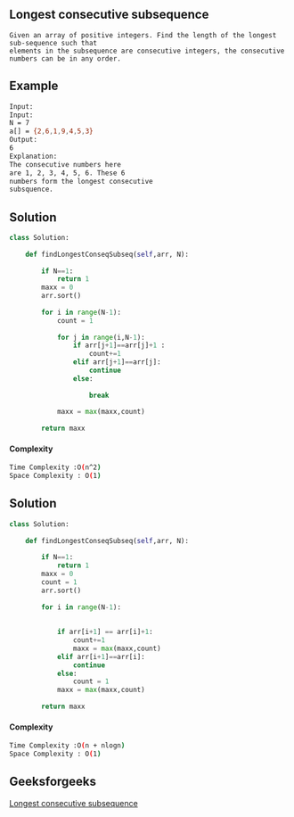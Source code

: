 ## Longest consecutive subsequence
```
Given an array of positive integers. Find the length of the longest sub-sequence such that 
elements in the subsequence are consecutive integers, the consecutive numbers can be in any order.
```

## Example 
```bash
Input:
Input:
N = 7
a[] = {2,6,1,9,4,5,3}
Output:
6
Explanation:
The consecutive numbers here
are 1, 2, 3, 4, 5, 6. These 6 
numbers form the longest consecutive
subsquence.

```

## Solution 

```python
class Solution:
    
    def findLongestConseqSubseq(self,arr, N):
        
        if N==1:
            return 1
        maxx = 0
        arr.sort()
        
        for i in range(N-1):
            count = 1
            
            for j in range(i,N-1):
                if arr[j+1]==arr[j]+1 :
                    count+=1
                elif arr[j+1]==arr[j]:
                    continue
                else:
                    
                    break
                
            maxx = max(maxx,count)
            
        return maxx
 ```
#### Complexity
```bash
Time Complexity :O(n^2)
Space Complexity : O(1)
``` 
## Solution
```python
class Solution:
    
    def findLongestConseqSubseq(self,arr, N):
        
        if N==1:
            return 1
        maxx = 0
        count = 1
        arr.sort()
        
        for i in range(N-1):
          
            
            if arr[i+1] == arr[i]+1:
                count+=1
                maxx = max(maxx,count)
            elif arr[i+1]==arr[i]:
                continue
            else:
                count = 1
            maxx = max(maxx,count)
                
        return maxx
 ```
#### Complexity
```bash
Time Complexity :O(n + nlogn)
Space Complexity : O(1)
```

## Geeksforgeeks
[Longest consecutive subsequence](https://practice.geeksforgeeks.org/problems/longest-consecutive-subsequence2449/1?page=1&difficulty[]=1&status[]=unsolved&curated[]=1&sortBy=submissions)
